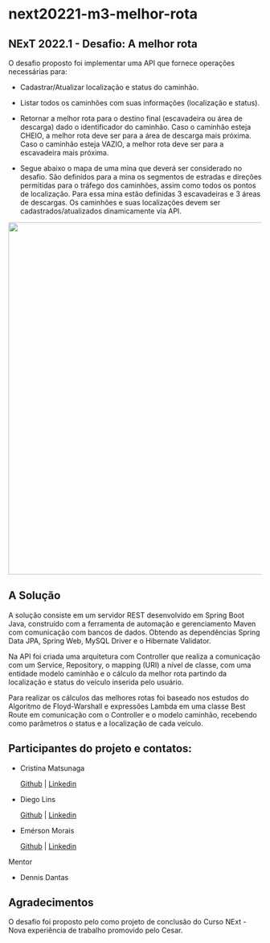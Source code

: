 # next20221-m3-melhor-rota

## NExT 2022.1 - Desafio: A melhor rota

O desafio proposto foi implementar uma API que fornece operações necessárias para:


- Cadastrar/Atualizar localização e status do caminhão.

- Listar todos os caminhões com suas informações (localização e status).

- Retornar a melhor rota para o destino final (escavadeira ou área de descarga) dado o identificador do caminhão. Caso o caminhão esteja CHEIO, a melhor rota deve ser para a área de descarga mais próxima. Caso o caminhão esteja VAZIO, a melhor rota deve ser para a escavadeira mais próxima.

- Segue abaixo o mapa de uma mina que deverá ser considerado no desafio. São definidos para a mina os segmentos de estradas e direções permitidas para o tráfego dos caminhões, assim como todos os pontos de localização. Para essa mina estão definidas 3 escavadeiras e 3 áreas de descargas. Os caminhões e suas localizações devem ser cadastrados/atualizados dinamicamente via API.

<div align="center">
<img src="https://user-images.githubusercontent.com/104402971/176017558-4052cc07-b9a5-428d-8dc0-013f206f640a.png" width="700px" />
</div>

## A Solução

A solução consiste em um servidor REST desenvolvido em Spring Boot Java, construído com a ferramenta de automação e gerenciamento Maven com comunicação com bancos de dados. Obtendo as dependências Spring Data JPA, Spring Web, MySQL Driver e o Hibernate Validator.

Na API  foi criada uma arquitetura com Controller que realiza a comunicação com um Service, Repository, o mapping (URI) a nível de classe, com uma entidade modelo caminhão e o cálculo da melhor rota partindo da localização e status do veículo inserida pelo usuário. 

Para realizar os cálculos das melhores rotas foi baseado nos estudos do Algoritmo de Floyd-Warshall e expressões Lambda em uma classe Best Route em comunicação com o Controller e o modelo caminhão, recebendo como parâmetros o status e a localização de cada veículo.

## Participantes do projeto e contatos:

- Cristina Matsunaga <div>
 [Github](https://github.com/criismnaga) | [Linkedin](https://www.linkedin.com/in/cristina-matsunaga-7992394b/)

- Diego Lins <div>
[Github](https://github.com/diegolins13) | [Linkedin](https://www.linkedin.com/in/in/diegolins13/)

- Emérson Morais <div>
[Github](https://github.com/EmersonRodrigoMorais) | [Linkedin](https://www.linkedin.com/in/%C3%A9merson-rodrigo-morais-34aa0651//)

Mentor

- Dennis Dantas

## Agradecimentos
  
O desafio foi proposto pelo como projeto de conclusão do Curso NExt - Nova experiência de trabalho promovido pelo Cesar.

